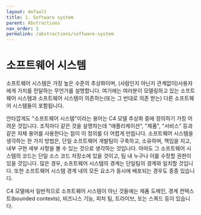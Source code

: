 ```yaml
---
layout: default
title: 1. Software system
parent: Abstractions
nav_order: 1
permalink: /abstractions/software-system
---
```


# 소프트웨어 시스템

소프트웨어 시스템은 가장 높은 수준의 추상화이며, (사람인지 아닌지 관계없이)사용자에게 가치를 전달하는 무언가를 설명합니다.
여기에는 여러분이 모델링하고 있는 소프트웨어 시스템과 소프트웨어 시스템이 의존하는(또는 그 반대로 의존 받는) 다른 소프트웨어 시스템들이 포함됩니다.

안타깝게도 "소프트웨어 시스템"이라는 용어는 C4 모델 추상화 중에 정의하기 가장 어려운 것입니다.
조직마다 같은 것을 설명하는데 "애플리케이션", "제품", "서비스" 등과 같은 자체 용어를 사용한다는 점이 이 정의를 더 어렵게 만듭니다.
소프트웨어 시스템을 생각하는 한 가지 방법은, 단일 소프트웨어 개발팀이 구축하고, 소유하며, 책임을 지고, 내부 구현 세부 사항을 볼 수 있는 것으로 생각하는 것입니다.
아마도 그 소프트웨어 시스템의 코드는 단일 소스 코드 저장소에 있을 것이고, 팀 내 누구나 이를 수정할 권한이 있을 것입니다.
많은 경우, 소프트웨어 시스템의 경계는 단일팀의 경계와 일치할 것입니다. 또한 소프트웨어 시스템 경계 내의 모든 요소가 동시에 배포되는 경우도 종종 있습니다.

C4 모델에서 일반적으로 소프트웨어 시스템이 아닌 것들에는 제품 도메인, 경계 컨텍스트(bounded contexts), 비즈니스 기능, 피처 팀, 트라이브, 또는 스쿼드 등이 있습니다.
